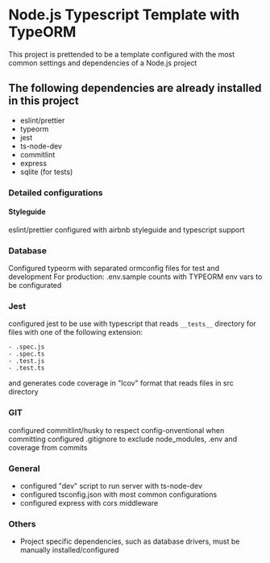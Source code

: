 # Node.js Typescript Template with TypeORM

This project is prettended to be a template configured with the most common settings and dependencies of a Node.js project

## The following dependencies are already installed in this project

- eslint/prettier
- typeorm
- jest
- ts-node-dev
- commitlint
- express
- sqlite (for tests)

### Detailed configurations

#### Styleguide

eslint/prettier configured with airbnb styleguide and typescript support

### Database

Configured typeorm with separated ormconfig files for test and development
For production: .env.sample counts with TYPEORM env vars to be configurated

### Jest

configured jest to be use with typescript that reads `__tests__` directory for files with one of the following extension:

```
- .spec.js
- .spec.ts
- .test.js
- .test.ts
```

and generates code coverage in "lcov" format that reads files in src directory

### GIT

configured commitlint/husky to respect config-onventional when committing
configured .gitignore to exclude node_modules, .env and coverage from commits

### General

- configured "dev" script to run server with ts-node-dev
- configured tsconfig.json with most common configurations
- configured express with cors middleware

### Others

- Project specific dependencies, such as database drivers, must be manually installed/configured
